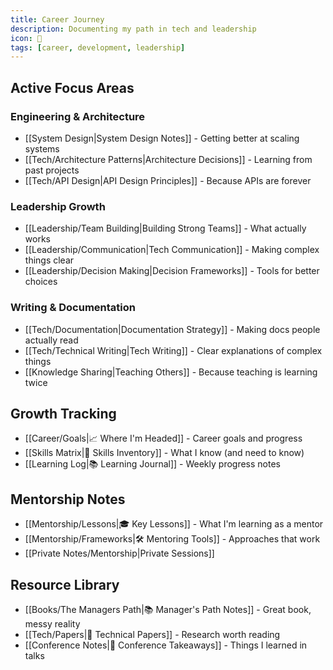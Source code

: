 ```yaml
---
title: Career Journey
description: Documenting my path in tech and leadership
icon: 💼
tags: [career, development, leadership]
---
```


## Active Focus Areas

### Engineering & Architecture

- [[System Design|System Design Notes]] - Getting better at scaling systems
- [[Tech/Architecture Patterns|Architecture Decisions]] - Learning from past projects
- [[Tech/API Design|API Design Principles]] - Because APIs are forever

### Leadership Growth

- [[Leadership/Team Building|Building Strong Teams]] - What actually works
- [[Leadership/Communication|Tech Communication]] - Making complex things clear
- [[Leadership/Decision Making|Decision Frameworks]] - Tools for better choices

### Writing & Documentation

- [[Tech/Documentation|Documentation Strategy]] - Making docs people actually read
- [[Tech/Technical Writing|Tech Writing]] - Clear explanations of complex things
- [[Knowledge Sharing|Teaching Others]] - Because teaching is learning twice

## Growth Tracking

- [[Career/Goals|📈 Where I'm Headed]] - Career goals and progress
- [[Skills Matrix|💪 Skills Inventory]] - What I know (and need to know)
- [[Learning Log|📚 Learning Journal]] - Weekly progress notes

## Mentorship Notes

- [[Mentorship/Lessons|🎓 Key Lessons]] - What I'm learning as a mentor
- [[Mentorship/Frameworks|🛠️ Mentoring Tools]] - Approaches that work
- [[Private Notes/Mentorship|Private Sessions]]

## Resource Library

- [[Books/The Managers Path|📚 Manager's Path Notes]] - Great book, messy reality
- [[Tech/Papers|📑 Technical Papers]] - Research worth reading
- [[Conference Notes|🎤 Conference Takeaways]] - Things I learned in talks
